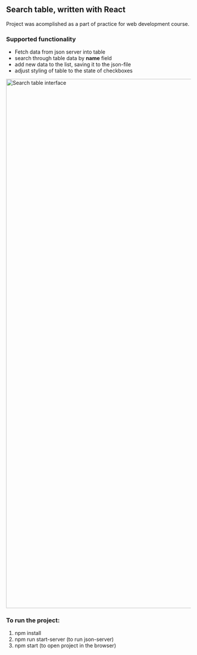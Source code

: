 ## Search table, written with React
Project was acomplished as a part of practice for web development course. 

### Supported functionality
* Fetch data from json server into table
* search through table data by **name** field
* add new data to the list, saving it to the json-file
* adjust styling of table to the state of checkboxes
<img width="1439" alt="Search table interface" src="https://user-images.githubusercontent.com/80287777/178304443-531f4b20-e051-4b00-9b8d-f772c565226e.png">


### To run the project: 
1. npm install 
2. npm run start-server (to run json-server)
3. npm start (to open project in the browser)
